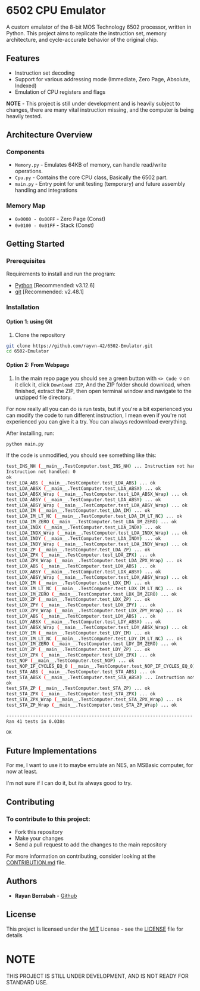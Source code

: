 # 6502 CPU Emulator

A custom emulator of the 8-bit MOS Technology 6502 processor, written in Python.
This project aims to replicate the instruction set, memory architecture, and cycle-accurate behavior of the original chip.

## Features

- Instruction set decoding
- Support for various addressing mode (Immediate, Zero Page, Absolute, Indexed)
- Emulation of CPU registers and flags

**NOTE** - This project is still under development and is heavily subject to changes, there are many vital instruction missing, and the computer is being heavily tested.

## Architecture Overview

### Components

- `Memory.py` - Emulates 64KB of memory, can handle read/write operations.
- `Cpu.py` - Contains the core CPU class, Basically the 6502 part.
- `main.py` - Entry point for unit testing (temporary) and future assembly handling and integrations

### Memory Map

- `0x0000 - 0x00FF` - Zero Page (Const)
- `0x0100 - 0x01FF` - Stack (Const)

## Getting Started

### Prerequisites

Requirements to install and run the program:
- [Python](https://www.python.org/downloads/) [Recommended: v3.12.6]
- [git](https://git-scm.com/downloads) [Recommended: v2.48.1]

### Installation

#### Option 1: using Git
1. Clone the repository
```bash
git clone https://github.com/rayvn-42/6502-Emulator.git
cd 6502-Emulator
```
#### Option 2: From Webpage
1. In the main repo page you should see a green button with `<> Code ▽` on it click it, click `Download ZIP`, And the ZIP folder should download, when finished, extract the ZIP, then open terminal window and navigate to the unzipped file directory.

For now really all you can do is run tests, but if you're a bit experienced you can modify the code to run different instruction, I mean even if you're not experienced you can give it a try. You can always redownload everything.

After installing, run:

```bash
python main.py
```

If the code is unmodified, you should see something like this:
```bash
test_INS_NH (__main__.TestComputer.test_INS_NH) ... Instruction not handled: 2
Instruction not handled: 0
ok
test_LDA_ABS (__main__.TestComputer.test_LDA_ABS) ... ok
test_LDA_ABSX (__main__.TestComputer.test_LDA_ABSX) ... ok
test_LDA_ABSX_Wrap (__main__.TestComputer.test_LDA_ABSX_Wrap) ... ok
test_LDA_ABSY (__main__.TestComputer.test_LDA_ABSY) ... ok
test_LDA_ABSY_Wrap (__main__.TestComputer.test_LDA_ABSY_Wrap) ... ok
test_LDA_IM (__main__.TestComputer.test_LDA_IM) ... ok
test_LDA_IM_LT_NC (__main__.TestComputer.test_LDA_IM_LT_NC) ... ok
test_LDA_IM_ZERO (__main__.TestComputer.test_LDA_IM_ZERO) ... ok
test_LDA_INDX (__main__.TestComputer.test_LDA_INDX) ... ok
test_LDA_INDX_Wrap (__main__.TestComputer.test_LDA_INDX_Wrap) ... ok
test_LDA_INDY (__main__.TestComputer.test_LDA_INDY) ... ok
test_LDA_INDY_Wrap (__main__.TestComputer.test_LDA_INDY_Wrap) ... ok
test_LDA_ZP (__main__.TestComputer.test_LDA_ZP) ... ok
test_LDA_ZPX (__main__.TestComputer.test_LDA_ZPX) ... ok
test_LDA_ZPX_Wrap (__main__.TestComputer.test_LDA_ZPX_Wrap) ... ok
test_LDX_ABS (__main__.TestComputer.test_LDX_ABS) ... ok
test_LDX_ABSY (__main__.TestComputer.test_LDX_ABSY) ... ok
test_LDX_ABSY_Wrap (__main__.TestComputer.test_LDX_ABSY_Wrap) ... ok
test_LDX_IM (__main__.TestComputer.test_LDX_IM) ... ok
test_LDX_IM_LT_NC (__main__.TestComputer.test_LDX_IM_LT_NC) ... ok
test_LDX_IM_ZERO (__main__.TestComputer.test_LDX_IM_ZERO) ... ok
test_LDX_ZP (__main__.TestComputer.test_LDX_ZP) ... ok
test_LDX_ZPY (__main__.TestComputer.test_LDX_ZPY) ... ok
test_LDX_ZPY_Wrap (__main__.TestComputer.test_LDX_ZPY_Wrap) ... ok
test_LDY_ABS (__main__.TestComputer.test_LDY_ABS) ... ok
test_LDY_ABSX (__main__.TestComputer.test_LDY_ABSX) ... ok
test_LDY_ABSX_Wrap (__main__.TestComputer.test_LDY_ABSX_Wrap) ... ok
test_LDY_IM (__main__.TestComputer.test_LDY_IM) ... ok
test_LDY_IM_LT_NC (__main__.TestComputer.test_LDY_IM_LT_NC) ... ok
test_LDY_IM_ZERO (__main__.TestComputer.test_LDY_IM_ZERO) ... ok
test_LDY_ZP (__main__.TestComputer.test_LDY_ZP) ... ok
test_LDY_ZPX (__main__.TestComputer.test_LDY_ZPX) ... ok
test_NOP (__main__.TestComputer.test_NOP) ... ok
test_NOP_IF_CYCLES_EQ_0 (__main__.TestComputer.test_NOP_IF_CYCLES_EQ_0) ... ok
test_STA_ABS (__main__.TestComputer.test_STA_ABS) ... ok
test_STA_ABSX (__main__.TestComputer.test_STA_ABSX) ... Instruction not handled: 0
ok
test_STA_ZP (__main__.TestComputer.test_STA_ZP) ... ok
test_STA_ZPX (__main__.TestComputer.test_STA_ZPX) ... ok
test_STA_ZPX_Wrap (__main__.TestComputer.test_STA_ZPX_Wrap) ... ok
test_STA_ZP_Wrap (__main__.TestComputer.test_STA_ZP_Wrap) ... ok

----------------------------------------------------------------------
Ran 41 tests in 0.038s

OK
```

## Future Implementations
For me, I want to use it to maybe emulate an NES, an MSBasic computer, for now at least.

I'm not sure if I can do it, but its always good to try.

## Contributing

### To contribute to this project:
-    Fork this repository
-    Make your changes
-    Send a pull request to add the changes to the main repository

For more information on contributing, consider looking at the [CONTRIBUTION.md](CONTRIBUTION.md) file.

## Authors

  - **Rayan Berrabah** -
    [Github](https://github.com/rayvn-42)

## License

This project is licensed under the [MIT](LICENSE)
 License - see the [LICENSE](LICENSE) file for
details

# NOTE
THIS PROJECT IS STILL UNDER DEVELOPMENT, AND IS NOT READY FOR STANDARD USE.
